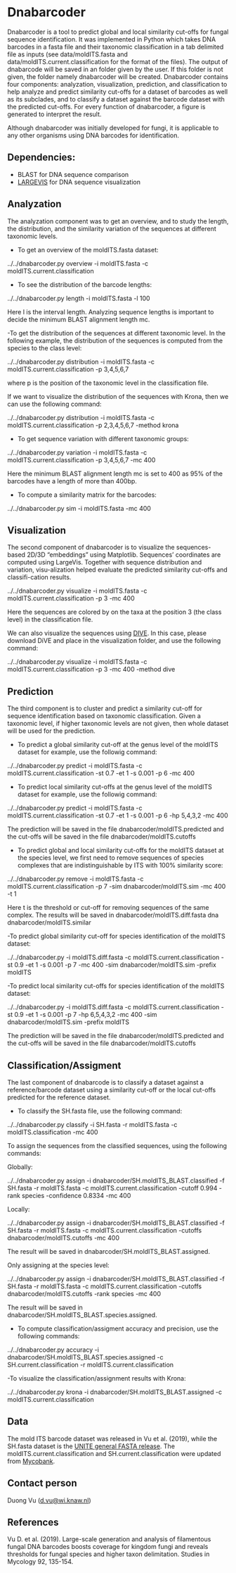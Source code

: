 # Dnabarcoder

Dnabarcoder is a tool to predict global and local similarity cut-offs for fungal sequence identification. It was implemented in Python which takes DNA barcodes in a fasta file  and their taxonomic classification in a tab delimited file as inputs (see data/moldITS.fasta and data/moldITS.current.classification for the format of the files). The output of dnabarcode will be saved in an folder given by the user. If this folder is not given, the folder namely dnabarcoder will be created. Dnabarcoder contains four components: analyzation, visualization, prediction, and classification to help analyze and predict similarity cut-offs for a dataset of barcodes as well as its subclades, and to classify a dataset against the barcode dataset with the predicted cut-offs. For every function of dnabarcoder, a figure is generated to interpret the result.

Although dnabarcoder was initially developed for fungi, it is applicable to any other organisms using DNA barcodes for identification.

## Dependencies:

- BLAST for DNA sequence comparison
- [LARGEVIS](https://github.com/rugantio/LargeVis-python3) for DNA sequence visualization

## Analyzation

The analyzation component was to get an overview, and to study the length, the distribution, and the similarity variation of the sequences at different taxonomic levels. 

- To get an overview of the moldITS.fasta dataset:

../../dnabarcoder.py overview -i moldITS.fasta -c moldITS.current.classification

- To see the distribution of the barcode lengths:

../../dnabarcoder.py length -i moldITS.fasta -l 100

Here l is the interval length. Analyzing sequence lengths is important to decide the minimum BLAST alignment length mc. 

-To get the distribution of the sequences at different taxonomic level. In the following example, the distribution of the sequences is computed from the species to the class level:

../../dnabarcoder.py distribution -i moldITS.fasta -c moldITS.current.classification -p 3,4,5,6,7            

where p is the position of the taxonomic level in the classification file.

If we want to visualize the distribution of the sequences with Krona, then we can use the following command:

../../dnabarcoder.py  distribution -i moldITS.fasta -c moldITS.current.classification -p 2,3,4,5,6,7 -method krona

- To get sequence variation with different taxonomic groups:

../../dnabarcoder.py variation -i moldITS.fasta -c moldITS.current.classification -p 3,4,5,6,7  -mc 400

Here the minimum BLAST alignment length mc is set to 400 as 95% of the barcodes have a length of more than 400bp.

- To compute a similarity matrix for the barcodes:

../../dnabarcoder.py sim -i moldITS.fasta -mc 400

## Visualization

The second component of dnabarcoder is to visualize the sequences-based 2D/3D “embeddings” using Matplotlib. Sequences’ coordinates are computed using LargeVis.
Together with sequence distribution and variation, visu-alization helped evaluate the predicted similarity cut-offs and classifi-cation results. 

../../dnabarcoder.py visualize -i moldITS.fasta -c moldITS.current.classification -p 3 -mc 400

Here the sequences are colored by on the taxa at the position 3 (the class level) in the classification file. 

We can also visualize the sequences using [DIVE](https://github.com/NLeSC/DiVE). In this case, please download DiVE and place in the visualization folder, and use the following command:

../../dnabarcoder.py visualize -i moldITS.fasta -c moldITS.current.classification -p 3 -mc 400 -method dive

## Prediction

The third component is to cluster and predict a similarity cut-off for sequence identification based on taxonomic classification. Given a taxonomic level, if higher taxonomic levels are not given, then whole dataset will be used for the prediction.

- To predict a global similarity cut-off at the genus level of the moldITS dataset for example, use the followig command:

../../dnabarcoder.py predict -i moldITS.fasta -c moldITS.current.classification -st 0.7 -et 1 -s 0.001 -p 6 -mc 400

- To predict local similarity cut-offs at the genus level of the moldITS dataset for example, use the followig command:

../../dnabarcoder.py predict -i moldITS.fasta -c moldITS.current.classification -st 0.7 -et 1 -s 0.001 -p 6 -hp 5,4,3,2 -mc 400

The prediction will be saved in the file dnabarcoder/moldITS.predicted and the cut-offs will be saved in the file dnabarcoder/moldITS.cutoffs

- To predict global and local similarity cut-offs for the moldITS dataset at the species level, we first need to remove sequences of species complexes that are indistinguishable by ITS with 100% similarity score:

../../dnabarcoder.py remove -i moldITS.fasta -c moldITS.current.classification -p 7 -sim dnabarcoder/moldITS.sim -mc 400 -t 1

Here t is the threshold or cut-off for removing sequences of the same complex. The results will be saved in dnabarcoder/moldITS.diff.fasta dna dnabarcoder/moldITS.similar

-To predict global similarity cut-off for species identification of the moldITS dataset:

../../dnabarcoder.py -i moldITS.diff.fasta -c moldITS.current.classification -st 0.9 -et 1 -s 0.001 -p 7 -mc 400 -sim dnabarcoder/moldITS.sim -prefix moldITS 

-To predict local similarity cut-offs for species identification of the moldITS dataset:

../../dnabarcoder.py -i moldITS.diff.fasta -c moldITS.current.classification -st 0.9 -et 1 -s 0.001 -p 7 -hp 6,5,4,3,2 -mc 400 -sim dnabarcoder/moldITS.sim -prefix moldITS 

The prediction will be saved in the file dnabarcoder/moldITS.predicted and the cut-offs will be saved in the file dnabarcoder/moldITS.cutoffs

## Classification/Assigment

The last component of dnabarcode is to classify a dataset against a reference/barcode dataset using a similarity cut-off or the local cut-offs predicted for the reference dataset.

- To classify the SH.fasta file, use the following command:

../../dnabarcoder.py classify -i SH.fasta -r moldITS.fasta -c moldITS.classification -mc 400

To assign the sequences from the classified sequences, using the following commands:

Globally:

../../dnabarcoder.py assign -i dnabarcoder/SH.moldITS_BLAST.classified -f SH.fasta -r moldITS.fasta -c moldITS.current.classification -cutoff 0.994 -rank species -confidence 0.8334 -mc 400

Locally:

../../dnabarcoder.py assign -i dnabarcoder/SH.moldITS_BLAST.classified -f SH.fasta -r moldITS.fasta -c moldITS.current.classification -cutoffs dnabarcoder/moldITS.cutoffs -mc 400

The result will be saved in dnabarcoder/SH.moldITS_BLAST.assigned. 

Only assigning at the species level:

../../dnabarcoder.py assign -i dnabarcoder/SH.moldITS_BLAST.classified -f SH.fasta -r moldITS.fasta -c moldITS.current.classification -cutoffs dnabarcoder/moldITS.cutoffs -rank species -mc 400

The result will be saved in dnabarcoder/SH.moldITS_BLAST.species.assigned. 

- To compute classification/assigment accuracy and precision, use the following commands:

../../dnabarcoder.py accuracy -i dnabarcoder/SH.moldITS_BLAST.species.assigned -c SH.current.classification -r moldITS.current.classification

-To visualize the classification/assignment results with Krona:

../../dnabarcoder.py krona -i dnabarcoder/SH.moldITS_BLAST.assigned -c moldITS.current.classification

## Data

The mold ITS barcode dataset was released in Vu et al. (2019), while the SH.fasta dataset is the [UNITE general FASTA release](https://plutof.ut.ee/#/doi/10.15156/BIO/786368). The moldITS.current.classification and SH.current.classification were updated from [Mycobank](https://www.mycobank.org/).

## Contact person 

Duong Vu (d.vu@wi.knaw.nl)


## References

Vu D. et al. (2019). Large-scale generation and analysis of filamentous fungal DNA barcodes boosts coverage for kingdom fungi and reveals thresholds for fungal species and higher taxon delimitation. Studies in Mycology 92, 135-154.


